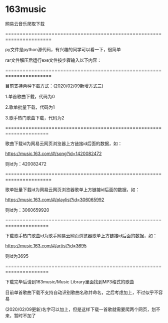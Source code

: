 # 163music


网易云音乐爬取下载

======================================================================



py文件是python源代码，有兴趣的同学可以看一下，很简单



rar文件解压后运行exe文件按步骤输入以下内容：


======================================================================


目前支持两种下载方式：(2020/02/09新增方式三)


1.单首歌曲下载，代码为0


2.歌单批量下载，代码为1


3.歌手热门歌曲下载，代码为2


=====================================================================



歌曲下载id为网易云网页浏览器上方链接id后面的数据，如：

https://music.163.com/#/song?id=1420082472

则id为：420082472



======================================================================



歌单批量下载id为网易云网页浏览器歌单上方链接id后面的数据，如：

https://music.163.com/#/playlist?id=306065992

则id为：3060659920



=====================================================================



下载歌手热门歌曲id为歌手网易云网页浏览器歌单上方链接id后面的数据，如：

https://music.163.com/#/artist?id=3695

则id为3695



=====================================================================



下载完毕后请到163music/Music Library里面找到MP3格式的歌曲



目前单首歌曲下载不支持自动识别歌曲名称并命名，之后考虑加上，不过似乎不容易



(2020/02/09更新)名字可以加上，但是这样下载一首歌就需要爬两个网页，划不来，暂时不加了
